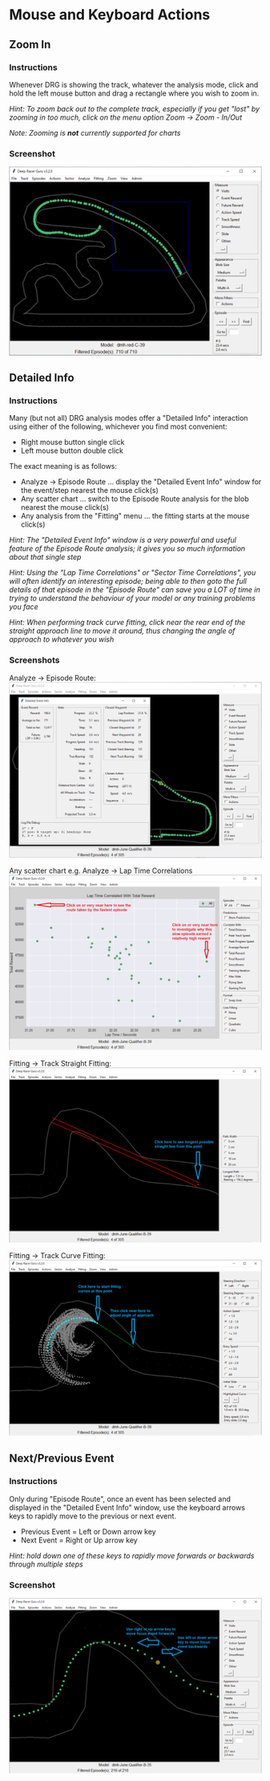 # Mouse and Keyboard Actions

## Zoom In

### Instructions

Whenever DRG is showing the track, whatever the analysis mode, click and hold the left mouse button and drag a rectangle where you wish to zoom in.

_Hint: To zoom back out to the complete track, especially if you get "lost" by zooming in too much, click on the menu option Zoom -> Zoom - In/Out_

_Note: Zooming is **not** currently supported for charts_

### Screenshot

![](pictures/mouse_and_keyboard/zoom_in.png)

## Detailed Info

### Instructions

Many (but not all) DRG analysis modes offer a "Detailed Info" interaction using either of the following, whichever you find most convenient:
* Right mouse button single click
* Left mouse button double click

The exact meaning is as follows:
* Analyze -> Episode Route ... display the "Detailed Event Info" window for the event/step nearest the mouse click(s)
* Any scatter chart ... switch to the Episode Route analysis for the blob nearest the mouse click(s)
* Any analysis from the "Fitting" menu ... the fitting starts at the mouse click(s)

_Hint: The "Detailed Event Info" window is a very powerful and useful feature of the Episode Route analysis; it gives you so much information about that single step_

_Hint: Using the "Lap Time Correlations" or "Sector Time Correlations", you will often identify an interesting episode; being able to then goto the full details of that episode in the "Episode Route" can save you a LOT of time in trying to understand the behaviour of your model or any training problems you face_

_Hint: When performing track curve fitting, click near the rear end of the straight approach line to move it around, thus changing the angle of approach to whatever you wish_

### Screenshots

Analyze -> Episode Route:
![](pictures/mouse_and_keyboard/detailed_event_info.png)

Any scatter chart e.g. Analyze -> Lap Time Correlations
![](pictures/mouse_and_keyboard/scatter_detailed_info.png)

Fitting -> Track Straight Fitting:
![](pictures/mouse_and_keyboard/straight_fitting.png)

Fitting -> Track Curve Fitting:
![](pictures/mouse_and_keyboard/curve_fitting.png)



## Next/Previous Event

### Instructions

Only during "Episode Route", once an event has been selected and displayed in the "Detailed Event Info" window, use the keyboard arrows keys to rapidly move to the previous or next event.

* Previous Event = Left or Down arrow key 
* Next Event = Right or Up arrow key

_Hint: hold down one of these keys to rapidly move forwards or backwards through multiple steps_

### Screenshot

![](pictures/mouse_and_keyboard/event_info_arrow_keys.png)

